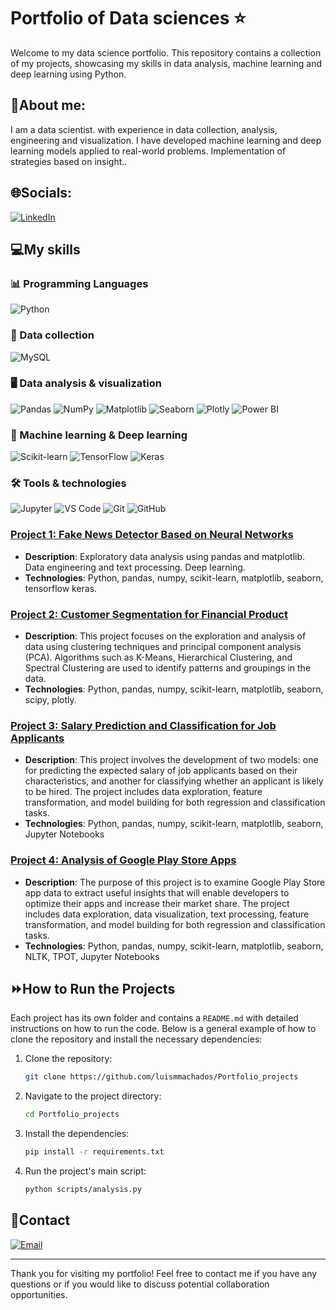 # Portfolio of Data sciences ⭐

Welcome to my data science portfolio. This repository contains a collection of my projects, showcasing my skills in data analysis, machine learning and deep learning using Python.

## 💁About me:

I am a data scientist. with experience in data collection, analysis, engineering and visualization. I have developed machine learning and deep learning models applied to real-world problems. Implementation of strategies based on insight..

## 🌐Socials:

[![LinkedIn](https://img.shields.io/badge/LinkedIn-Connect-blue)](https://www.linkedin.com/in/luismmachados)

## 💻My skills 


### 📊 Programming Languages
![Python](https://img.shields.io/badge/python-3670A0?style=for-the-badge&logo=python&logoColor=ffdd54)


### 💾 Data collection 
![MySQL](https://img.shields.io/badge/MySQL-4479A1?style=for-the-badge&logo=mysql&logoColor=white)


### 🖥️ Data analysis & visualization 
![Pandas](https://img.shields.io/badge/Pandas-150458?style=for-the-badge&logo=pandas)
![NumPy](https://img.shields.io/badge/NumPy-013243?style=for-the-badge&logo=numpy)
![Matplotlib](https://img.shields.io/badge/Matplotlib-11557C?style=for-the-badge&logo=matplotlib)
![Seaborn](https://img.shields.io/badge/Seaborn-2E77BC?style=for-the-badge&logo=python)
![Plotly](https://img.shields.io/badge/Plotly-3F4F75?style=for-the-badge&logo=plotly)
![Power BI](https://img.shields.io/badge/Power_BI-F2C811?style=for-the-badge&logo=power-bi&logoColor=white)


### 🤖 Machine learning & Deep learning 
![Scikit-learn](https://img.shields.io/badge/Scikit--learn-F7931E?style=for-the-badge&logo=scikit-learn&logoColor=white)
![TensorFlow](https://img.shields.io/badge/TensorFlow-FF6F00?style=for-the-badge&logo=tensorflow&logoColor=white)
![Keras](https://img.shields.io/badge/Keras-D00000?style=for-the-badge&logo=keras&logoColor=white)


### 🛠 Tools & technologies 
![Jupyter](https://img.shields.io/badge/Jupyter-F37626?style=for-the-badge&logo=jupyter&logoColor=white)
![VS Code](https://img.shields.io/badge/Visual_Studio_Code-0078d7?style=for-the-badge&logo=visual-studio-code&logoColor=white)
![Git](https://img.shields.io/badge/Git-F05032?style=for-the-badge&logo=git&logoColor=white)
![GitHub](https://img.shields.io/badge/GitHub-181717?style=for-the-badge&logo=github&logoColor=white)


### [Project 1: Fake News Detector Based on Neural Networks](https://github.com/luismmachados/Portfolio_project/tree/main/Projects/Project_01)
- **Description**: Exploratory data analysis using pandas and matplotlib. Data engineering and text processing. Deep learning.
- **Technologies**: Python, pandas, numpy, scikit-learn, matplotlib, seaborn, tensorflow keras.

### [Project 2: Customer Segmentation for Financial Product](https://github.com/luismmachados/Portfolio_project/tree/main/Projects/Project_02)
- **Description**: This project focuses on the exploration and analysis of data using clustering techniques and principal component analysis (PCA). Algorithms such as K-Means, Hierarchical Clustering, and Spectral Clustering are used to identify patterns and groupings in the data.
- **Technologies**: Python, pandas, numpy, scikit-learn, matplotlib, seaborn, scipy, plotly.

### [Project 3: Salary Prediction and Classification for Job Applicants](https://github.com/luismmachados/Portfolio_project/tree/main/Projects/Project_03)
- **Description**: This project involves the development of two models: one for predicting the expected salary of job applicants based on their characteristics, and another for classifying whether an applicant is likely to be hired. The project includes data exploration, feature transformation, and model building for both regression and classification tasks.
- **Technologies**: Python, pandas, numpy, scikit-learn, matplotlib, seaborn, Jupyter Notebooks

### [Project 4: Analysis of Google Play Store Apps](https://github.com/luismmachados/Portfolio_project/tree/main/Projects/Project_04)
- **Description**: The purpose of this project is to examine Google Play Store app data to extract useful insights that will enable developers to optimize their apps and increase their market share. The project includes data exploration, data visualization, text processing, feature transformation, and model building for both regression and classification tasks.
- **Technologies**: Python, pandas, numpy, scikit-learn, matplotlib, seaborn, NLTK, TPOT, Jupyter Notebooks


## ⏩How to Run the Projects

Each project has its own folder and contains a `README.md` with detailed instructions on how to run the code. Below is a general example of how to clone the repository and install the necessary dependencies:

1. Clone the repository:
    ```sh
    git clone https://github.com/luismmachados/Portfolio_projects
    ```

2. Navigate to the project directory:
    ```sh
    cd Portfolio_projects
    ```

3. Install the dependencies:
    ```sh
    pip install -r requirements.txt
    ```

4. Run the project's main script:
    ```sh
    python scripts/analysis.py
    ```

## 📧Contact

[![Email](https://img.shields.io/badge/Email-luismanuel.mmachado%40gmail.com-red)](mailto:luismanuel.mmachado@gmail.com)

---

Thank you for visiting my portfolio! Feel free to contact me if you have any questions or if you would like to discuss potential collaboration opportunities.

